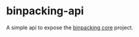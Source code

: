 # binpacking-api

A simple api to expose the [binpacking core](https://github.com/diegoTonzi/binpacking) project.
